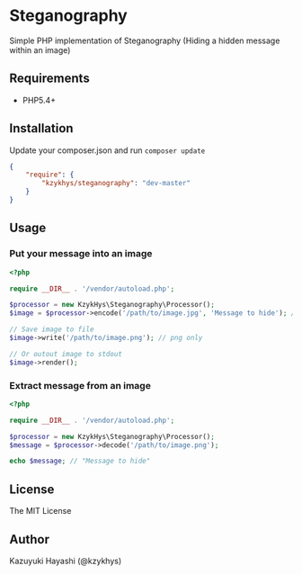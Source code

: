 Steganography
=============

Simple PHP implementation of Steganography (Hiding a hidden message within an image)

Requirements
------------

* PHP5.4+

Installation
------------

Update your composer.json and run `composer update`

``` json
{
    "require": {
        "kzykhys/steganography": "dev-master"
    }
}
```

Usage
-----

### Put your message into an image

``` php
<?php

require __DIR__ . '/vendor/autoload.php';

$processor = new KzykHys\Steganography\Processor();
$image = $processor->encode('/path/to/image.jpg', 'Message to hide'); // jpg|png|gif

// Save image to file
$image->write('/path/to/image.png'); // png only

// Or outout image to stdout
$image->render();
```

### Extract message from an image

``` php
<?php

require __DIR__ . '/vendor/autoload.php';

$processor = new KzykHys\Steganography\Processor();
$message = $processor->decode('/path/to/image.png');

echo $message; // "Message to hide"
```

License
-------

The MIT License

Author
------

Kazuyuki Hayashi (@kzykhys)